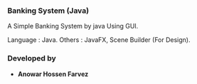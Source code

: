 ### Banking System (Java)
A Simple Banking System by java Using GUI.

Language : Java.
Others : JavaFX, Scene Builder (For Design).

### Developed by
* **Anowar Hossen Farvez**
